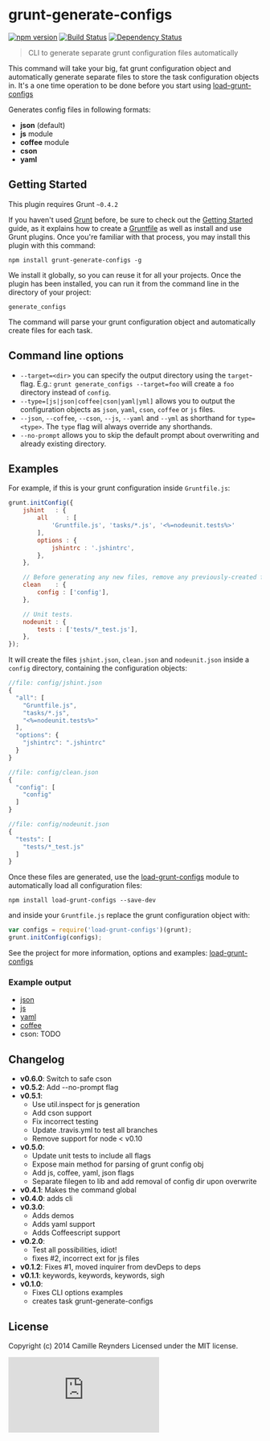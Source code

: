 # grunt-generate-configs 
[![npm version](https://badge.fury.io/js/grunt-generate-configs.svg)](http://badge.fury.io/js/grunt-generate-configs)
[![Build Status](https://secure.travis-ci.org/creynders/grunt-generate-configs.svg?branch=master)](http://travis-ci.org/creynders/grunt-generate-configs)
[![Dependency Status](https://david-dm.org/creynders/grunt-generate-configs.svg)](https://david-dm.org/creynders/grunt-generate-configs#info=dependencies)

> CLI to generate separate grunt configuration files automatically

This command will take your big, fat grunt configuration object and automatically generate separate files to store the task configuration objects in.
It's a one time operation to be done before you start using [load-grunt-configs][load-grunt-configs]

Generates config files in following formats:

* **json** (default)
* **js** module
* **coffee** module
* **cson**
* **yaml**

## Getting Started

This plugin requires Grunt `~0.4.2`

If you haven't used [Grunt](http://gruntjs.com/) before, be sure to check out the [Getting Started](http://gruntjs.com/getting-started) guide, as it explains how to create a [Gruntfile](http://gruntjs.com/sample-gruntfile) as well as install and use Grunt plugins. Once you're familiar with that process, you may install this plugin with this command:

```shell
npm install grunt-generate-configs -g
```

We install it globally, so you can reuse it for all your projects.
Once the plugin has been installed, you can run it from the command line in the directory of your project:

```shell
generate_configs
```

The command will parse your grunt configuration object and automatically create files for each task.

## Command line options

* `--target=<dir>` you can specify the output directory using the `target`-flag. E.g.: `grunt generate_configs --target=foo` will create a `foo` directory instead of `config`.
* `--type=[js|json|coffee|cson|yaml|yml]` allows you to output the configuration objects as `json`, `yaml`, `cson`, `coffee` or `js` files.
* `--json`, `--coffee`, `--cson`, `--js`, `--yaml` and `--yml` as shorthand for `type=<type>`. The `type` flag will always override any shorthands.
* `--no-prompt` allows you to skip the default prompt about overwriting and already existing directory.

## Examples

For example, if this is your grunt configuration inside `Gruntfile.js`:

```javascript
grunt.initConfig({
    jshint   : {
        all     : [
            'Gruntfile.js', 'tasks/*.js', '<%=nodeunit.tests%>'
        ],
        options : {
            jshintrc : '.jshintrc',
        },
    },

    // Before generating any new files, remove any previously-created files.
    clean    : {
        config : ['config'],
    },

    // Unit tests.
    nodeunit : {
        tests : ['tests/*_test.js'],
    },
});
```

It will create the files `jshint.json`, `clean.json` and `nodeunit.json` inside a `config` directory, containing the configuration objects:

```javascript
//file: config/jshint.json
{
  "all": [
    "Gruntfile.js",
    "tasks/*.js",
    "<%=nodeunit.tests%>"
  ],
  "options": {
    "jshintrc": ".jshintrc"
  }
}
```
```javascript
//file: config/clean.json
{
  "config": [
    "config"
  ]
}
```
```javascript
//file: config/nodeunit.json
{
  "tests": [
    "tests/*_test.js"
  ]
}
```

Once these files are generated, use the [load-grunt-configs][load-grunt-configs] module to automatically load all configuration files:

```shell
npm install load-grunt-configs --save-dev
```

and inside your `Gruntfile.js` replace the grunt configuration object with:

```javascript
var configs = require('load-grunt-configs')(grunt);
grunt.initConfig(configs);
```

See the project for more information, options and examples: [load-grunt-configs][load-grunt-configs]

### Example output

* [json](/demos/json)
* [js](/demos/js)
* [yaml](/demos/yaml)
* [coffee](/demos/coffee)
* cson: TODO

## Changelog

* __v0.6.0__: Switch to safe cson
* __v0.5.2__: Add --no-prompt flag
* __v0.5.1__:
    * Use util.inspect for js generation
    * Add cson support
    * Fix incorrect testing
    * Update .travis.yml to test all branches
    * Remove support for node < v0.10
* __v0.5.0__:
    * Update unit tests to include all flags
    * Expose main method for parsing of grunt config obj
    * Add js, coffee, yaml, json flags
    * Separate filegen to lib and add removal of config dir upon overwrite
* __v0.4.1__: Makes the command global
* __v0.4.0__: adds cli
* __v0.3.0__:
    * Adds demos
    * Adds yaml support
    * Adds Coffeescript support
* __v0.2.0__:
    * Test all possibilities, idiot!
    * fixes #2, incorrect ext for js files
* __v0.1.2__: Fixes #1, moved inquirer from devDeps to deps
* __v0.1.1__: keywords, keywords, keywords, sigh
* __v0.1.0__:
    * Fixes CLI options examples
    * creates task grunt-generate-configs

## License

Copyright (c) 2014 Camille Reynders
Licensed under the MIT license.

[![Analytics](https://ga-beacon.appspot.com/UA-12080113-4/grunt-generate-configs/README.md)](https://github.com/igrigorik/ga-beacon)

[load-grunt-configs]: https://creynders.github.io/load-grunt-configs
